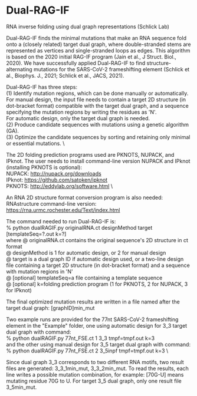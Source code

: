 # Dual-RAG-IF
RNA inverse folding using dual graph representations (Schlick Lab)

Dual-RAG-IF finds the minimal mutations that make an RNA sequence fold onto a (closely related) target dual graph, where double-stranded stems are represented as vertices and single-stranded loops as edges. This algorithm is based on the 2020 initial RAG-IF program (Jain et al., J Struct. Biol., 2020). We have successfully applied Dual-RAG-IF to find structure-alternating mutations for the SARS-CoV-2 frameshifting element (Schlick et al., Biophys. J., 2021; Schlick et al., JACS, 2021).

Dual-RAG-IF has three steps: \
(1) Identify mutation regions, which can be done manually or automatically. \
For manual design, the input file needs to contain a target 2D structure (in dot-bracket format) compatible with the target dual graph, and a sequence specifying the mutation regions by writing the residues as 'N'. \
For automatic design, only the target dual graph is needed. \
(2) Produce candidate sequences with mutations using a genetic algorithm (GA). \
(3) Optimize the candidate sequences by sorting and retaining only minimal or essential mutations. \

The 2D folding prediction programs used are PKNOTS, NUPACK, and IPknot. The user needs to install command-line version NUPACK and IPknot (installing PKNOTS is optional): \
NUPACK: http://nupack.org/downloads \
IPknot: https://github.com/satoken/ipknot \
PKNOTS: http://eddylab.org/software.html \

An RNA 2D structure format conversion program is also needed: \
RNAstructure command-line version: https://rna.urmc.rochester.edu/Text/index.html

The command needed to run Dual-RAG-IF is: \
      % python  dualRAGIF.py  originalRNA.ct  designMethod  target  [templateSeq=?.out  k=?] \
where @ originalRNA.ct contains the original sequence's 2D structure in ct format \
      @ designMethod is 1 for automatic design, or 2 for manual design \
      @ target is a dual graph ID if automatic design used, or a two-line design file containing a target 2D structure (in dot-bracket format) and a sequence with mutation regions in 'N' \
      @ [optional] templateSeq=a file containing a template sequence \
      @ [optional] k=folding prediction program (1 for PKNOTS, 2 for NUPACK, 3 for IPknot)

The final optimized mutation results are written in a file named after the target dual graph: [graphID]min_mut
      
Two example runs are provided for the 77nt SARS-CoV-2 frameshifting element in the "Example" folder, one using automatic design for 3_3 target dual graph with command: \
      % python dualRAGIF.py 77nt_FSE.ct 1 3_3 tmpf=tmpf.out k=3 \
and the other using manual design for 3_5 target dual graph with command: \
      % python dualRAGIF.py 77nt_FSE.ct 2 3_5inpf tmpf=tmpf.out k=3 \
      
Since dual graph 3_3 corresponds to two different RNA motifs, two result files are generated: 3_3_1min_mut, 3_3_2min_mut. To read the results, each line writes a possible mutation combination, for example: [70G-U] means mutating residue 70G to U. For target 3_5 dual graph, only one result file 3_5min_mut.


